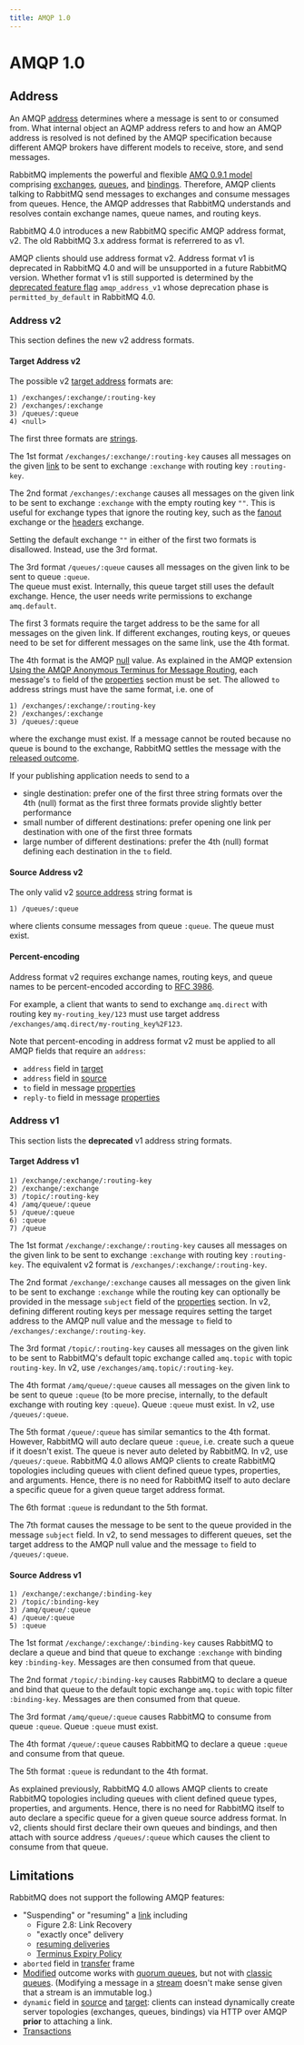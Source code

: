 ```yaml
---
title: AMQP 1.0
---
```

<!--
Copyright (c) 2005-2024 Broadcom. All Rights Reserved. The term "Broadcom" refers to Broadcom Inc. and/or its subsidiaries.

All rights reserved. This program and the accompanying materials
are made available under the terms of the under the Apache License,
Version 2.0 (the "License”); you may not use this file except in compliance
with the License. You may obtain a copy of the License at

https://www.apache.org/licenses/LICENSE-2.0

Unless required by applicable law or agreed to in writing, software
distributed under the License is distributed on an "AS IS" BASIS,
WITHOUT WARRANTIES OR CONDITIONS OF ANY KIND, either express or implied.
See the License for the specific language governing permissions and
limitations under the License.
-->

# AMQP 1.0

## Address

An AMQP [address](https://docs.oasis-open.org/amqp/core/v1.0/os/amqp-core-messaging-v1.0-os.html#type-address-string) determines where a message is sent to or consumed from.
What internal object an AQMP address refers to and how an AMQP address is resolved is not defined by the AMQP specification because different AMQP brokers have different models to receive, store, and send messages.

RabbitMQ implements the powerful and flexible [AMQ 0.9.1 model](/tutorials/amqp-concepts) comprising [exchanges](/tutorials/amqp-concepts#exchanges), [queues](/tutorials/amqp-concepts#queues), and [bindings](/tutorials/amqp-concepts#bindings).
Therefore, AMQP clients talking to RabbitMQ send messages to exchanges and consume messages from queues.
Hence, the AMQP addresses that RabbitMQ understands and resolves contain exchange names, queue names, and routing keys.

RabbitMQ 4.0 introduces a new RabbitMQ specific AMQP address format, v2.
The old RabbitMQ 3.x address format is referrered to as v1.

AMQP clients should use address format v2.
Address format v1 is deprecated in RabbitMQ 4.0 and will be unsupported in a future RabbitMQ version.
Whether format v1 is still supported is determined by the [deprecated feature flag](https://github.com/rabbitmq/rabbitmq-server/pull/7390) `amqp_address_v1` whose deprecation phase is `permitted_by_default` in RabbitMQ 4.0.

### Address v2

This section defines the new v2 address formats.

#### Target Address v2

The possible v2 [target address](https://docs.oasis-open.org/amqp/core/v1.0/os/amqp-core-messaging-v1.0-os.html#type-target) formats are:
```
1) /exchanges/:exchange/:routing-key
2) /exchanges/:exchange
3) /queues/:queue
4) <null>
```

The first three formats are [strings](https://docs.oasis-open.org/amqp/core/v1.0/os/amqp-core-types-v1.0-os.html#type-string).

The 1st format `/exchanges/:exchange/:routing-key` causes all messages on the given [link](https://docs.oasis-open.org/amqp/core/v1.0/os/amqp-core-transport-v1.0-os.html#section-links) to be sent to exchange `:exchange` with routing key `:routing-key`.

The 2nd format `/exchanges/:exchange` causes all messages on the given link to be sent to exchange `:exchange` with the empty routing key `""`.
This is useful for exchange types that ignore the routing key, such as the [fanout](/tutorials/amqp-concepts#exchange-fanout) exchange or the [headers](/tutorials/amqp-concepts#exchange-headers) exchange.

Setting the default exchange `""` in either of the first two formats is disallowed. Instead, use the 3rd format.

The 3rd format `/queues/:queue` causes all messages on the given link to be sent to queue `:queue`.\
The queue must exist.
Internally, this queue target still uses the default exchange. Hence, the user needs write permissions to exchange `amq.default`.

The first 3 formats require the target address to be the same for all messages on the given link.
If different exchanges, routing keys, or queues need to be set for different messages on the same link, use the 4th format.

The 4th format is the AMQP [null](https://docs.oasis-open.org/amqp/core/v1.0/os/amqp-core-types-v1.0-os.html#type-null) value.
As explained in the AMQP extension [Using the AMQP Anonymous Terminus for Message Routing](https://docs.oasis-open.org/amqp/anonterm/v1.0/cs01/anonterm-v1.0-cs01.html),
each message's `to` field of the [properties](https://docs.oasis-open.org/amqp/core/v1.0/os/amqp-core-messaging-v1.0-os.html#type-properties) section must be set.
The allowed `to` address strings must have the same format, i.e. one of
```
1) /exchanges/:exchange/:routing-key
2) /exchanges/:exchange
3) /queues/:queue
```
where the exchange must exist.
If a message cannot be routed because no queue is bound to the exchange, RabbitMQ settles the message with the [released outcome](https://docs.oasis-open.org/amqp/core/v1.0/os/amqp-core-messaging-v1.0-os.html#type-released).

If your publishing application needs to send to a
* single destination: prefer one of the first three string formats over the 4th (null) format as the first three formats provide slightly better performance
* small number of different destinations: prefer opening one link per destination with one of the first three formats
* large number of different destinations: prefer the 4th (null) format defining each destination in the `to` field.

#### Source Address v2

The only valid v2 [source address](https://docs.oasis-open.org/amqp/core/v1.0/os/amqp-core-messaging-v1.0-os.html#type-source) string format is
```
1) /queues/:queue
```
where clients consume messages from queue `:queue`.
The queue must exist.

#### Percent-encoding

Address format v2 requires exchange names, routing keys, and queue names to be percent-encoded according to [RFC 3986](https://datatracker.ietf.org/doc/html/rfc3986#section-2.1).

For example, a client that wants to send to exchange `amq.direct` with routing key `my-routing_key/123` must use target address `/exchanges/amq.direct/my-routing_key%2F123`.

Note that percent-encoding in address format v2 must be applied to all AMQP fields that require an `address`:
* `address` field in [target](https://docs.oasis-open.org/amqp/core/v1.0/os/amqp-core-messaging-v1.0-os.html#type-target)
* `address` field in [source](https://docs.oasis-open.org/amqp/core/v1.0/os/amqp-core-messaging-v1.0-os.html#type-source)
* `to` field in message [properties](https://docs.oasis-open.org/amqp/core/v1.0/os/amqp-core-messaging-v1.0-os.html#type-properties)
* `reply-to` field in message [properties](https://docs.oasis-open.org/amqp/core/v1.0/os/amqp-core-messaging-v1.0-os.html#type-properties)

### Address v1

This section lists the **deprecated** v1 address string formats.

#### Target Address v1

```
1) /exchange/:exchange/:routing-key
2) /exchange/:exchange
3) /topic/:routing-key
4) /amq/queue/:queue
5) /queue/:queue
6) :queue
7) /queue
```

The 1st format `/exchange/:exchange/:routing-key` causes all messages on the given link to be sent to exchange `:exchange` with routing key `:routing-key`.
The equivalent v2 format is `/exchanges/:exchange/:routing-key`.

The 2nd format `/exchange/:exchange` causes all messages on the given link to be sent to exchange `:exchange` while the routing key can optionally be provided in the
message `subject` field of the [properties](https://docs.oasis-open.org/amqp/core/v1.0/os/amqp-core-messaging-v1.0-os.html#type-properties) section.
In v2, defining different routing keys per message requires setting the target address to the AMQP null value and the message `to` field to `/exchanges/:exchange/:routing-key`.

The 3rd format `/topic/:routing-key` causes all messages on the given link to be sent to RabbitMQ's default topic exchange called `amq.topic` with topic `routing-key`.
In v2, use `/exchanges/amq.topic/:routing-key`.

The 4th format `/amq/queue/:queue` causes all messages on the given link to be sent to queue `:queue` (to be more precise, internally, to the default exchange with routing key `:queue`).
Queue `:queue` must exist.
In v2, use `/queues/:queue`.

The 5th format `/queue/:queue` has similar semantics to the 4th format.
However, RabbitMQ will auto declare queue `:queue`, i.e. create such a queue if it doesn't exist.
The queue is never auto deleted by RabbitMQ.
In v2, use `/queues/:queue`.
RabbitMQ 4.0 allows AMQP clients to create RabbitMQ topologies including queues with client defined queue types, properties, and arguments.
Hence, there is no need for RabbitMQ itself to auto declare a specific queue for a given queue target address format.

The 6th format `:queue` is redundant to the 5th format.

The 7th format causes the message to be sent to the queue provided in the message `subject` field.
In v2, to send messages to different queues, set the target address to the AMQP null value and the message `to` field to `/queues/:queue`.

#### Source Address v1

```
1) /exchange/:exchange/:binding-key
2) /topic/:binding-key
3) /amq/queue/:queue
4) /queue/:queue
5) :queue
```

The 1st format `/exchange/:exchange/:binding-key` causes RabbitMQ to declare a queue and bind that queue to exchange `:exchange` with binding key `:binding-key`.
Messages are then consumed from that queue.

The 2nd format `/topic/:binding-key` causes RabbitMQ to declare a queue and bind that queue to the default topic exchange `amq.topic` with topic filter `:binding-key`.
Messages are then consumed from that queue.

The 3rd format `/amq/queue/:queue` causes RabbitMQ to consume from queue `:queue`.
Queue `:queue` must exist.

The 4th format `/queue/:queue` causes RabbitMQ to declare a queue `:queue` and consume from that queue.

The 5th format `:queue` is redundant to the 4th format.

As explained previously, RabbitMQ 4.0 allows AMQP clients to create RabbitMQ topologies including queues with client defined queue types, properties, and arguments.
Hence, there is no need for RabbitMQ itself to auto declare a specific queue for a given queue source address format.
In v2, clients should first declare their own queues and bindings, and then attach with source address `/queues/:queue` which causes the client to consume from that queue.

## Limitations

RabbitMQ does not support the following AMQP features:
* "Suspending" or "resuming" a [link](https://docs.oasis-open.org/amqp/core/v1.0/os/amqp-core-transport-v1.0-os.html#section-links) including
    * Figure 2.8: Link Recovery
    * "exactly once" delivery
    * [resuming deliveries](https://docs.oasis-open.org/amqp/core/v1.0/os/amqp-core-transport-v1.0-os.html#doc-resuming-deliveries)
    * [Terminus Expiry Policy](https://docs.oasis-open.org/amqp/core/v1.0/os/amqp-core-messaging-v1.0-os.html#type-terminus-expiry-policy)
* `aborted` field in [transfer](https://docs.oasis-open.org/amqp/core/v1.0/os/amqp-core-transport-v1.0-os.html#type-transfer) frame
* [Modified](https://docs.oasis-open.org/amqp/core/v1.0/os/amqp-core-messaging-v1.0-os.html#type-modified) outcome works with [quorum queues](./quorum-queues), but not with [classic queues](./classic-queues). (Modifying a message in a [stream](./streams) doesn't make sense given that a stream is an immutable log.)
* `dynamic` field in [source](https://docs.oasis-open.org/amqp/core/v1.0/os/amqp-core-messaging-v1.0-os.html#type-source) and [target](https://docs.oasis-open.org/amqp/core/v1.0/os/amqp-core-messaging-v1.0-os.html#type-target): clients can instead dynamically create server topologies (exchanges, queues, bindings) via HTTP over AMQP **prior** to attaching a link.
* [Transactions](https://docs.oasis-open.org/amqp/core/v1.0/os/amqp-core-transactions-v1.0-os.html)
